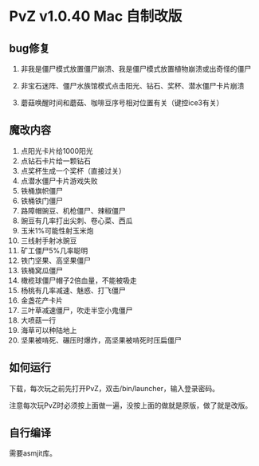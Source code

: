 # PvZ v1.0.40 Mac 自制改版

## bug修复

1. 非我是僵尸模式放置僵尸崩溃、我是僵尸模式放置植物崩溃或出奇怪的僵尸

2. 非宝石迷阵、僵尸水族馆模式点击阳光、钻石、奖杯、潜水僵尸卡片崩溃
3. 蘑菇唤醒时间和蘑菇、咖啡豆序号相对位置有关（键控ice3有关）

## 魔改内容

1. 点阳光卡片给1000阳光
2. 点钻石卡片给一颗钻石
3. 点奖杯生成一个奖杯（直接过关）
4. 点潜水僵尸卡片游戏失败
5. 铁桶旗帜僵尸
6. 铁桶铁门僵尸
7. 路障帽豌豆、机枪僵尸、辣椒僵尸
8. 豌豆有几率打出尖刺、卷心菜、西瓜
9. 玉米1%可能性射玉米炮
10. 三线射手射冰豌豆
11. 矿工僵尸5%几率聪明
12. 铁门坚果、高坚果僵尸
13. 铁桶窝瓜僵尸
14. 橄榄球僵尸帽子2倍血量，不能被吸走
15. 杨桃有几率减速、魅惑、打飞僵尸
16. 金盏花产卡片
17. 三叶草减速僵尸，吹走半空小鬼僵尸
18. 大喷菇一行
19. 海草可以种陆地上
20. 坚果被啃死、碾压时爆炸，高坚果被啃死时压扁僵尸

## 如何运行

下载，每次玩之前先打开PvZ，双击/bin/launcher，输入登录密码。

注意每次玩PvZ时必须按上面做一遍，没按上面的做就是原版，做了就是改版。

## 自行编译

需要asmjit库。